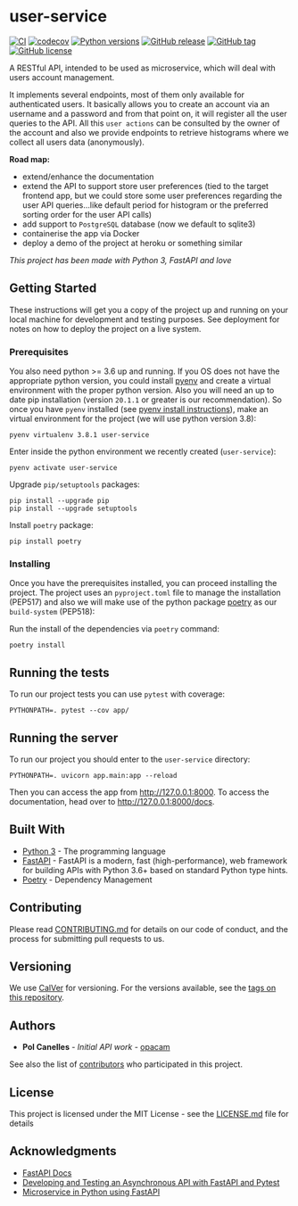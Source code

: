 # user-service

[![CI](https://github.com/opacam/user-service/workflows/CI/badge.svg?branch=develop)](https://github.com/opacam/user-service/actions/)
[![codecov](https://codecov.io/gh/opacam/user-service/branch/develop/graph/badge.svg?token=Mh57rCB7hI)](https://codecov.io/gh/opacam/user-service)
[![Python versions](https://img.shields.io/badge/Python-3.6+-brightgreen.svg?style=flat)](https://www.python.org/downloads/)
[![GitHub release](https://img.shields.io/github/release/opacam/user-service.svg)](https://gitHub.com/opacam/user-service/releases/)
[![GitHub tag](https://img.shields.io/github/tag/opacam/user-service.svg)](https://gitHub.com/opacam/user-service/tags/)
[![GitHub license](https://img.shields.io/github/license/opacam/user-service.svg)](https://github.com/opacam/user-service/blob/develop/LICENSE.md)


A RESTful API, intended to be used as microservice, which will deal with
users account management.

It implements several endpoints, most of them only available for
authenticated users. It basically allows you to create an account via an
username and a password and from that point on, it will register all the
user queries to the API. All this `user actions` can be consulted by the
owner of the account and also we provide endpoints to retrieve histograms
where we collect all users data (anonymously).

**Road map:**

- extend/enhance the documentation
- extend the API to support store user preferences (tied to the target
  frontend app, but we could store some user preferences regarding the
  user API queries...like default period for histogram or the preferred
  sorting order for the user API calls)
- add support to `PostgreSQL` database (now we default to sqlite3)
- containerise the app via Docker
- deploy a demo of the project at heroku or something similar


*This project has been made with Python 3, FastAPI and love*

## Getting Started

These instructions will get you a copy of the project up and running on your
local machine for development and testing purposes. See deployment for notes on
how to deploy the project on a live system.

### Prerequisites

You also need python >= 3.6 up and running. If you OS does not have the
appropriate python version, you could install [pyenv](https://github.com/pyenv/pyenv) 
and create a virtual environment with the proper python version. Also you will
need an up to date pip installation (version `20.1.1` or greater is our
recommendation). So once you have `pyenv` installed
(see [pyenv install instructions](https://github.com/pyenv/pyenv#installation)), 
make an virtual environment for the project (we will use python version 3.8):

```
pyenv virtualenv 3.8.1 user-service
```

Enter inside the python environment we recently created (`user-service`):
```
pyenv activate user-service
```

Upgrade `pip/setuptools` packages:
```
pip install --upgrade pip
pip install --upgrade setuptools
```

Install `poetry` package:
```
pip install poetry
```

### Installing

Once you have the prerequisites installed, you can proceed installing the
project. The project uses an `pyproject.toml` file to manage the installation
(PEP517) and also we will make use of the python package
[poetry](https://github.com/python-poetry/poetry) as our `build-system`
(PEP518):

Run the install of the dependencies via `poetry` command:

```
poetry install
```


## Running the tests

To run our project tests you can use `pytest` with coverage:

```
PYTHONPATH=. pytest --cov app/
```


## Running the server

To run our project you should enter to the `user-service` directory:

```
PYTHONPATH=. uvicorn app.main:app --reload
```

Then you can access the app from http://127.0.0.1:8000. To access the
documentation, head over to http://127.0.0.1:8000/docs.


## Built With

* [Python 3](https://docs.python.org/3/) - The programming language
* [FastAPI](https://fastapi.tiangolo.com/) - FastAPI is a modern, fast (high-performance), web framework for building APIs with Python 3.6+ based on standard Python type hints.
* [Poetry](https://python-poetry.org/docs/) - Dependency Management

## Contributing

Please read [CONTRIBUTING.md](CONTRIBUTING.md) for details on our code of
conduct, and the process for submitting pull requests to us.

## Versioning

We use [CalVer](https://calver.org/) for versioning. For the versions available,
see the [tags on this repository](https://github.com/opacam/user-service/tags).


## Authors

* **Pol Canelles** - *Initial API work* - [opacam](https://github.com/opacam)

See also the list of [contributors](https://github.com/opacam/user-service/contributors)
who participated in this project.

## License

This project is licensed under the MIT License - see the [LICENSE.md](LICENSE.md) file for details

## Acknowledgments

* [FastAPI Docs](https://fastapi.tiangolo.com/)
* [Developing and Testing an Asynchronous API with FastAPI and Pytest](https://testdriven.io/blog/fastapi-crud/)
* [Microservice in Python using FastAPI](https://dev.to/paurakhsharma/microservice-in-python-using-fastapi-24cc)
